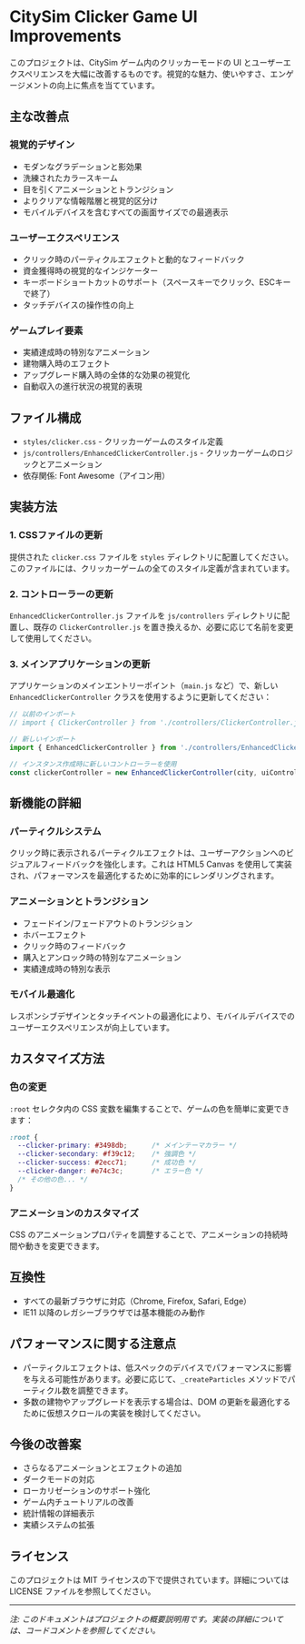 # CitySim Clicker Game UI Improvements

このプロジェクトは、CitySim ゲーム内のクリッカーモードの UI とユーザーエクスペリエンスを大幅に改善するものです。視覚的な魅力、使いやすさ、エンゲージメントの向上に焦点を当てています。

## 主な改善点

### 視覚的デザイン
- モダンなグラデーションと影効果
- 洗練されたカラースキーム
- 目を引くアニメーションとトランジション
- よりクリアな情報階層と視覚的区分け
- モバイルデバイスを含むすべての画面サイズでの最適表示

### ユーザーエクスペリエンス
- クリック時のパーティクルエフェクトと動的なフィードバック
- 資金獲得時の視覚的なインジケーター
- キーボードショートカットのサポート（スペースキーでクリック、ESCキーで終了）
- タッチデバイスの操作性の向上

### ゲームプレイ要素
- 実績達成時の特別なアニメーション
- 建物購入時のエフェクト
- アップグレード購入時の全体的な効果の視覚化
- 自動収入の進行状況の視覚的表現

## ファイル構成

- `styles/clicker.css` - クリッカーゲームのスタイル定義
- `js/controllers/EnhancedClickerController.js` - クリッカーゲームのロジックとアニメーション
- 依存関係: Font Awesome（アイコン用）

## 実装方法

### 1. CSSファイルの更新

提供された `clicker.css` ファイルを `styles` ディレクトリに配置してください。このファイルには、クリッカーゲームの全てのスタイル定義が含まれています。

### 2. コントローラーの更新

`EnhancedClickerController.js` ファイルを `js/controllers` ディレクトリに配置し、既存の `ClickerController.js` を置き換えるか、必要に応じて名前を変更して使用してください。

### 3. メインアプリケーションの更新

アプリケーションのメインエントリーポイント（`main.js` など）で、新しい `EnhancedClickerController` クラスを使用するように更新してください：

```javascript
// 以前のインポート
// import { ClickerController } from './controllers/ClickerController.js';

// 新しいインポート
import { EnhancedClickerController } from './controllers/EnhancedClickerController.js';

// インスタンス作成時に新しいコントローラーを使用
const clickerController = new EnhancedClickerController(city, uiController);
```

## 新機能の詳細

### パーティクルシステム

クリック時に表示されるパーティクルエフェクトは、ユーザーアクションへのビジュアルフィードバックを強化します。これは HTML5 Canvas を使用して実装され、パフォーマンスを最適化するために効率的にレンダリングされます。

### アニメーションとトランジション

- フェードイン/フェードアウトのトランジション
- ホバーエフェクト
- クリック時のフィードバック
- 購入とアンロック時の特別なアニメーション
- 実績達成時の特別な表示

### モバイル最適化

レスポンシブデザインとタッチイベントの最適化により、モバイルデバイスでのユーザーエクスペリエンスが向上しています。

## カスタマイズ方法

### 色の変更

`:root` セレクタ内の CSS 変数を編集することで、ゲームの色を簡単に変更できます：

```css
:root {
  --clicker-primary: #3498db;      /* メインテーマカラー */
  --clicker-secondary: #f39c12;    /* 強調色 */
  --clicker-success: #2ecc71;      /* 成功色 */
  --clicker-danger: #e74c3c;       /* エラー色 */
  /* その他の色... */
}
```

### アニメーションのカスタマイズ

CSS のアニメーションプロパティを調整することで、アニメーションの持続時間や動きを変更できます。

## 互換性

- すべての最新ブラウザに対応（Chrome, Firefox, Safari, Edge）
- IE11 以降のレガシーブラウザでは基本機能のみ動作

## パフォーマンスに関する注意点

- パーティクルエフェクトは、低スペックのデバイスでパフォーマンスに影響を与える可能性があります。必要に応じて、`_createParticles` メソッドでパーティクル数を調整できます。
- 多数の建物やアップグレードを表示する場合は、DOM の更新を最適化するために仮想スクロールの実装を検討してください。

## 今後の改善案

- さらなるアニメーションとエフェクトの追加
- ダークモードの対応
- ローカリゼーションのサポート強化
- ゲーム内チュートリアルの改善
- 統計情報の詳細表示
- 実績システムの拡張

## ライセンス

このプロジェクトは MIT ライセンスの下で提供されています。詳細については LICENSE ファイルを参照してください。

---

*注: このドキュメントはプロジェクトの概要説明用です。実装の詳細については、コードコメントを参照してください。*
